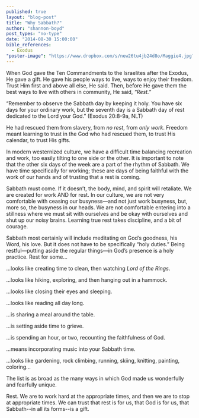 ```yaml
---
published: true
layout: "blog-post"
title: "Why Sabbath?"
author: "shannon-boyd"
post_types: "no-type"
date: "2014-08-30 15:00:00"
bible_references: 
  - Exodus
"poster-image": "https://www.dropbox.com/s/new26tu4jb24d8o/Maggie4.jpg?dl=0"
---
```


When God gave the Ten Commandments to the Israelites after the Exodus, He gave a gift.   He gave his people ways to live, ways to enjoy their freedom.  Trust Him first and above all else, He said.  Then, before He gave them the best ways to live with others in community, He said, *“Rest.”*

“Remember to observe the Sabbath day by keeping it holy.  You have six days for your ordinary work, but the seventh day is a Sabbath day of rest dedicated to the Lord your God.”  (Exodus 20:8-9a, NLT)

He had rescued them from slavery, from *no rest*, from *only work*.  Freedom meant learning to trust in the God who had rescued them, to trust His calendar, to trust His gifts.

In modern westernized culture, we have a difficult time balancing recreation and work, too easily tilting to one side or the other.  It is important to note that the other six days of the week are a part of the rhythm of Sabbath.  We have time specifically for working; these are days of being faithful with the work of our hands and of trusting that a rest is coming. 

Sabbath must come.  If it doesn’t, the body, mind, and spirit will retaliate.  We are created for work AND for rest.  In our culture, we are not very comfortable with ceasing our busyness—and not just work busyness, but, more so, the busyness in our heads.  We are not comfortable entering into a stillness where we must sit with ourselves and be okay with ourselves and shut up our noisy brains.  Learning true rest takes discipline, and a bit of courage. 

Sabbath most certainly will include meditating on God’s goodness, his Word, his love.  But it does not have to be specifically “holy duties.”  Being restful—putting aside the regular things—in God’s presence is a holy practice.  Rest for some...

...looks like creating time to clean, then watching *Lord of the Rings*.

...looks like hiking, exploring, and then hanging out in a hammock.

...looks like closing their eyes and sleeping.

...looks like reading all day long.

...is sharing a meal around the table.  

...is setting aside time to grieve.

...is spending an hour, or two, recounting the faithfulness of God. 

...means incorporating music into your Sabbath time.  

...looks like gardening, rock climbing, running, skiing, knitting, painting, coloring...

The list is as broad as the many ways in which God made us wonderfully and fearfully unique.  

Rest.  We are to work hard at the appropriate times, and then we are to stop at appropriate times.  We can trust that rest is for us, that God is for us, that Sabbath--in all its forms--is a gift.
